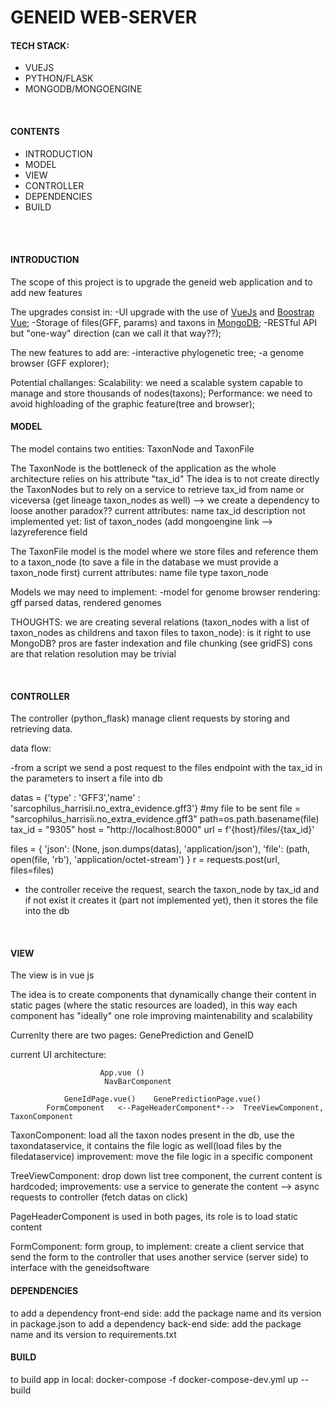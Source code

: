 <h1> GENEID WEB-SERVER </h1>

<div>
  <h4>TECH STACK: </h4>
<ul>
  <li>VUEJS</li>
  <li>PYTHON/FLASK</li>
  <li>MONGODB/MONGOENGINE</li>
</ul>
  <br/>
  <h4> CONTENTS </h4>
<ul>
  <li>INTRODUCTION</li>
  <li>MODEL</li>
  <li>VIEW</li>
  <li>CONTROLLER</li>
  <li>DEPENDENCIES</li>
  <li>BUILD</li>
</ul>
</div>
<br/>
<br/>
  
  
<div>
  <h4> INTRODUCTION </H4>
</div>
<span>The scope of this project is to upgrade the geneid web application and to add new features
  
  The upgrades consist in:
  -UI upgrade with the use of <a href="https://vuejs.org/">VueJs</a> and <a href="https://bootstrap-vue.org/">Boostrap Vue</a>;
  -Storage of files(GFF, params) and taxons in <a href="https://docs.mongoengine.org/">MongoDB</a>;
  -RESTful API but "one-way" direction (can we call it that way??);
  
  The new features to add are: 
  -interactive phylogenetic tree;
  -a genome browser (GFF explorer);
  
  Potential challanges: 
    Scalability: we need a scalable system capable to manage and store thousands of nodes(taxons);
    Performance: we need to avoid highloading of the graphic feature(tree and browser); 
  
</span>

<div>
  <h4> MODEL </H4>
</div>
<span>The model contains two entities: TaxonNode and TaxonFile
  
  The TaxonNode is the bottleneck of the application as the whole architecture relies on his attribute "tax_id"
  The idea is to not create directly the TaxonNodes but to rely on a service to retrieve tax_id from name or viceversa (get lineage taxon_nodes as well) --> we create a dependency to loose another paradox??
  current attributes:
  name
  tax_id
  description 
  not implemented yet:
  list of taxon_nodes (add mongoengine link --> lazyreference field
  
  The TaxonFile model is the model where we store files and reference them to a taxon_node (to save 	a file in the database we must provide a taxon_node first)
  current attributes:
  name
  file
  type
  taxon_node
  
Models we may need to implement:
-model for genome browser rendering: gff parsed datas, rendered genomes

  
THOUGHTS:
we are creating several relations (taxon_nodes with a list of taxon_nodes as childrens and taxon files to taxon_node):
is it right to use MongoDB? pros are faster indexation and file chunking (see gridFS) cons are that relation resolution may be trivial
</span>

</br>
 <div>
  <h4> CONTROLLER </H4>
</div>


The controller (python_flask) manage client requests by storing and retrieving data.

data flow: 

-from a script we send a post request to the files endpoint with the tax_id in the parameters to insert a file into db

datas = {'type' : 'GFF3','name' : 'sarcophilus_harrisii.no_extra_evidence.gff3'}
#my file to be sent
file = "sarcophilus_harrisii.no_extra_evidence.gff3"
path=os.path.basename(file)
tax_id = "9305"
host = "http://localhost:8000"
url = f'{host}/files/{tax_id}'

files = {
    'json': (None, json.dumps(datas), 'application/json'),
    'file': (path, open(file, 'rb'), 'application/octet-stream')
}
r = requests.post(url, files=files)


- the controller receive the request, search the taxon_node by tax_id and if not exist it creates it (part not implemented yet), then it stores the file into the db
 
</br>
 <div>
  <h4> VIEW </H4>
</div>

The view is in vue js

The idea is to create components that dynamically change their content in static pages (where the static resources are loaded), in this way each component has "ideally" one role improving maintenability and scalability

Currenlty there are two pages:
GenePrediction and GeneID

current UI architecture:

						App.vue ()
					     NavBarComponent
						
				GeneIdPage.vue() 	GenePredictionPage.vue()
			FormComponent   <--PageHeaderComponent*-->  TreeViewComponent, TaxonComponent
			

TaxonComponent: load all the taxon nodes present in the db, use the taxondataservice, it contains the file logic as well(load files by the filedataservice) improvement: move the file logic in a specific component

TreeViewComponent: drop down list tree component, the current content is hardcoded; improvements: use a service to generate the content --> async requests to controller (fetch datas on click)

PageHeaderComponent is used in both pages, its role is to load static content

FormComponent: form group, to implement: create a client service that send the form to the controller that uses another service (server side) to interface with the geneidsoftware


<div>
  <h4> DEPENDENCIES </H4>
</div>
to add a dependency front-end side: add the package name and its version in package.json
to add a dependency back-end side: add the package name and its version to requirements.txt


<div>
  <h4> BUILD </H4>
</div>

to build app in local: docker-compose -f docker-compose-dev.yml up --build
